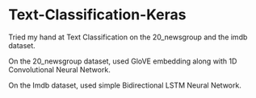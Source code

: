 # Text-Classification-Keras
Tried my hand at Text Classification on the 20_newsgroup and the imdb dataset.

On the 20_newsgroup dataset, used GloVE embedding along with 1D Convolutional Neural Network.

On the Imdb dataset, used simple Bidirectional LSTM Neural Network.
